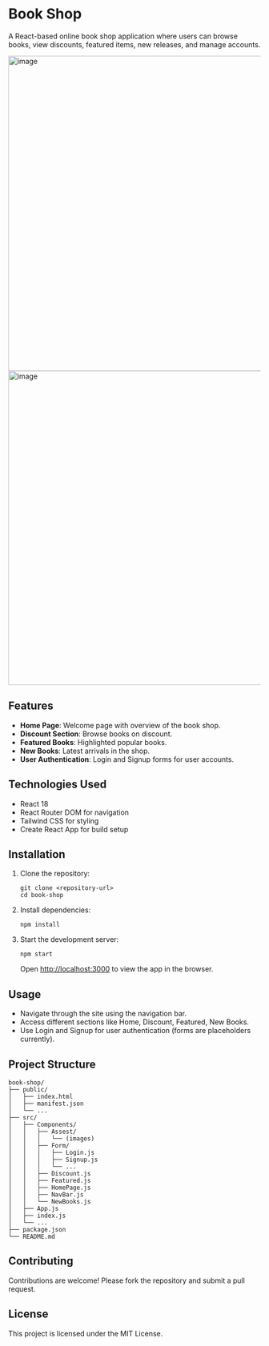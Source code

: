 # Book Shop

A React-based online book shop application where users can browse books, view discounts, featured items, new releases, and manage accounts.

<img width="1363" height="630" alt="image" src="https://github.com/user-attachments/assets/a7c0f2b1-73a9-4e81-aa9e-3d8759fb035e" />
<img width="1356" height="628" alt="image" src="https://github.com/user-attachments/assets/e8a794e4-9bce-4939-af76-985b5a7bd1e7" />



## Features

- **Home Page**: Welcome page with overview of the book shop.
- **Discount Section**: Browse books on discount.
- **Featured Books**: Highlighted popular books.
- **New Books**: Latest arrivals in the shop.
- **User Authentication**: Login and Signup forms for user accounts.

## Technologies Used

- React 18
- React Router DOM for navigation
- Tailwind CSS for styling
- Create React App for build setup

## Installation

1. Clone the repository:
   ```
   git clone <repository-url>
   cd book-shop
   ```

2. Install dependencies:
   ```
   npm install
   ```

3. Start the development server:
   ```
   npm start
   ```

   Open [http://localhost:3000](http://localhost:3000) to view the app in the browser.

## Usage

- Navigate through the site using the navigation bar.
- Access different sections like Home, Discount, Featured, New Books.
- Use Login and Signup for user authentication (forms are placeholders currently).

## Project Structure

```
book-shop/
├── public/
│   ├── index.html
│   ├── manifest.json
│   └── ...
├── src/
│   ├── Components/
│   │   ├── Assest/
│   │   │   └── (images)
│   │   ├── Form/
│   │   │   ├── Login.js
│   │   │   ├── Signup.js
│   │   │   └── ...
│   │   ├── Discount.js
│   │   ├── Featured.js
│   │   ├── HomePage.js
│   │   ├── NavBar.js
│   │   └── NewBooks.js
│   ├── App.js
│   ├── index.js
│   └── ...
├── package.json
└── README.md
```

## Contributing

Contributions are welcome! Please fork the repository and submit a pull request.

## License

This project is licensed under the MIT License.
